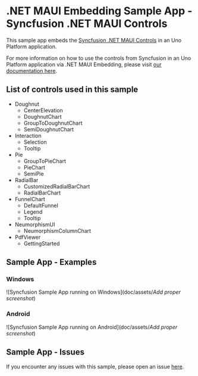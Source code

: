# .NET MAUI Embedding Sample App - Syncfusion .NET MAUI Controls

This sample app embeds the [Syncfusion .NET MAUI Controls](https://www.syncfusion.com/maui-controls) in an Uno Platform application.

For more information on how to use the controls from Syncfusion in an Uno Platform application via .NET MAUI Embedding, please visit [our documentation here](https://aka.platform.uno/maui-embedding-sample-app-syncfusion).

## List of controls used in this sample
- Doughnut
    - CenterElevation
    - DoughnutChart
    - GroupToDoughnutChart
    - SemiDoughnutChart
- Interaction 
    - Selection
    - Tooltip
- Pie 
    - GroupToPieChart
    - PieChart
    - SemiPie
- RadialBar 
    - CustomizedRadialBarChart
    - RadialBarChart
- FunnelChart 
    - DefaultFunnel
    - Legend
    - Tooltip
- NeumorphismUI 
    - NeumorphismColumnChart
- PdfViewer 
    - GettingStarted

## Sample App - Examples

### Windows

 ![Syncfusion Sample App running on Windows](doc/assets/_Add proper screenshot_)

### Android

 ![Syncfusion Sample App running on Android](doc/assets/_Add proper screenshot_)

## Sample App - Issues
If you encounter any issues with this sample, please open an issue [here](https://github.com/unoplatform/uno/issues).